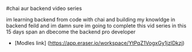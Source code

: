 #chai aur backend video series 

im learning backend from code with chai and building my knowldge in backend feild and im damn sure im going to complete this vid series in this 15 days span an dbecome the backend pro developer

- [Modles link] (https://app.eraser.io/workspace/YtPqZ1VogxGy1jzIDkzj)